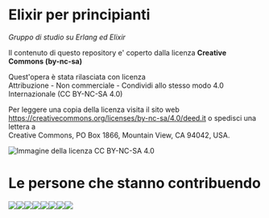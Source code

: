 # Elixir per principianti

*Gruppo di studio su Erlang ed Elixir*

Il contenuto di questo repository e' coperto dalla licenza **Creative Commons (by-nc-sa)**

Quest'opera è stata rilasciata con licenza  
Attribuzione - Non commerciale - Condividi allo stesso modo 4.0 Internazionale (CC BY-NC-SA 4.0)  

Per leggere una copia della licenza visita il sito web  
https://creativecommons.org/licenses/by-nc-sa/4.0/deed.it o spedisci una lettera a  
Creative Commons, PO Box 1866, Mountain View, CA 94042, USA.

![Immagine della licenza CC BY-NC-SA 4.0](https://licensebuttons.net/l/by-nc/4.0/88x31.png)


# Le persone che stanno contribuendo

[![](https://sourcerer.io/fame/kpanic/elixirbytes/elixir-for-beginners/images/0)](https://sourcerer.io/fame/kpanic/elixirbytes/elixir-for-beginners/links/0)[![](https://sourcerer.io/fame/kpanic/elixirbytes/elixir-for-beginners/images/1)](https://sourcerer.io/fame/kpanic/elixirbytes/elixir-for-beginners/links/1)[![](https://sourcerer.io/fame/kpanic/elixirbytes/elixir-for-beginners/images/2)](https://sourcerer.io/fame/kpanic/elixirbytes/elixir-for-beginners/links/2)[![](https://sourcerer.io/fame/kpanic/elixirbytes/elixir-for-beginners/images/3)](https://sourcerer.io/fame/kpanic/elixirbytes/elixir-for-beginners/links/3)[![](https://sourcerer.io/fame/kpanic/elixirbytes/elixir-for-beginners/images/4)](https://sourcerer.io/fame/kpanic/elixirbytes/elixir-for-beginners/links/4)[![](https://sourcerer.io/fame/kpanic/elixirbytes/elixir-for-beginners/images/5)](https://sourcerer.io/fame/kpanic/elixirbytes/elixir-for-beginners/links/5)[![](https://sourcerer.io/fame/kpanic/elixirbytes/elixir-for-beginners/images/6)](https://sourcerer.io/fame/kpanic/elixirbytes/elixir-for-beginners/links/6)[![](https://sourcerer.io/fame/kpanic/elixirbytes/elixir-for-beginners/images/7)](https://sourcerer.io/fame/kpanic/elixirbytes/elixir-for-beginners/links/7)
